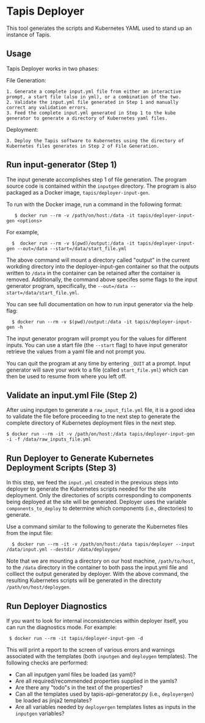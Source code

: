 # Tapis Deployer 

This tool generates the scripts and Kubernetes YAML used to stand up an instance of Tapis.

## Usage

Tapis Deployer works in two phases:

File Generation:

    1. Generate a complete input.yml file from either an interactive prompt, a start file (also in yml), or a combination of the two.
    2. Validate the input.yml file generated in Step 1 and manually correct any validation errors. 
    3. Feed the complete input.yml generated in Step 1 to the kube generator to generate a directory of Kubernetes yaml files.

Deployment:

    3. Deploy the Tapis software to Kubernetes using the directory of Kubernetes files generates in Step 2 of File Generation.

## Run input-generator (Step 1)

The input generate accomplishes step 1 of file generation. The program source code is contained within the `inputgen` directory. The program
is also packaged as a Docker image, `tapis/deployer-input-gen`. 

To run with the Docker image, run a command in the following format:

```
   $ docker run --rm -v /path/on/host:/data -it tapis/deployer-input-gen <options>
```

For example,

```
  $  docker run --rm -v $(pwd)/output:/data -it tapis/deployer-input-gen --out=/data --start=/data/start_file.yml
```

The above command will mount a directory called "output" in the current workding directory into the deployer-input-gen container so that
the outputs written to `/data` in the container can be retained after the container is removed. Additionally, the command above specifes some flags to the input generator program, specifically, the `--out=/data --start=/data/start_file.yml`. 

You can see full documentation on how to run input generator via the help flag:

```
  $ docker run --rm -v $(pwd)/output:/data -it tapis/deployer-input-gen -h
```

The input generator program will prompt you for the values for different inputs. You can use a start file (the `--start` flag) to have input
generator retrieve the values from a yaml file and not prompt you.

You can quit the program at any time by entering `_QUIT` at a prompt. Input generator will save your work to a file (called `start_file.yml`)
which can then be used to resume from where you left off.


## Validate an input.yml File (Step 2)

After using inputgen to generate a `raw_input_file.yml` file, it is a good idea to validate the file 
before proceeding to tne next step to generate the complete directory of Kubernetes deployment files 
in the next step.

```
$ docker run --rm -it -v /path/on/host:/data tapis/deployer-input-gen -i -f /data/raw_inputs_file.yml 
```


## Run Deployer to Generate Kubernetes Deployment Scripts (Step 3)

In this step, we feed the `input.yml` created in the previous steps into deployer to generate
the Kubernetes scripts needed for the site deployment. Only the directories of scripts corresponding to components being deployed at the site will be generated. Deployer uses the variable `components_to_deploy` to determine which components (i.e., directories) to generate.

Use a command similar to the following to generate the Kubernetes files from the input file:

```
  $ docker run --rm -it -v /path/on/host:/data tapis/deployer --input /data/input.yml --destdir /data/deploygen/
```

Note that we are mounting a directory on our host machine, `/path/to/host`, to the `/data` directory
in the container to both pass the input.yml file and colllect the output generated by deployer.
With the above command, the resulting Kubernetes scripts will be generated in the directoty 
`/path/on/host/deploygen`.


## Run Deployer Diagnostics
If you want to look for internal inconsistencies within deployer itself, you can run the diagnostics mode. For example:

```
 $ docker run --rm -it tapis/deployer-input-gen -d
 ```

This will print a report to the screen of various errors and warnings associated with the templates (both `inputgen` and `deploygen` templates). The following checks are performed:

  * Can all inputgen yaml files be loaded (as yaml)?
  * Are all required/recommended properties supplied in the yamls?
  * Are there any "todo"s in the text of the properties?
  * Can all the templates used by tapis-api-generator.py (i.e., `deployergen`) be loaded as jinja2 templates?
  * Are all variables needed by `deployergen` templates listes as inputs in the `inputgen` variables?


